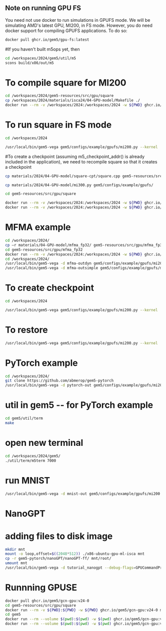 ## Note on running GPU FS

You need not use docker to run simulations in GPUFS mode. We will be simulating AMD's latest GPU, MI200, in FS mode.
However, you do need docker support for compiling GPUFS applications.  To do so:

```sh
docker pull ghcr.io/gem5/gpu-fs:latest
```

#If you haven't built m5ops yet, then

```sh
cd /workspaces/2024/gem5/util/m5
scons build/x86/out/m5
```

# To compile square for MI200

```sh
cd /workspaces/2024/gem5-resources/src/gpu/square
cp /workspaces/2024/materials/isca24/04-GPU-model/Makefile ./
docker run --rm -v /workspaces/2024:/workspaces/2024 -w ${PWD} ghcr.io/gem5/gpu-fs:latest make
```

# To run square in FS mode

```sh
cd /workspaces/2024
```
```sh
/usr/local/bin/gem5-vega gem5/configs/example/gpufs/mi200.py --kernel ./vmlinux-gpu-ml-isca --disk-image ./x86-ubuntu-gpu-ml-isca --app ./gem5-resources/src/gpu/square/bin/square --no-kvm-perf
```

#To create a checkpoint (assuming m5_checkpoint_addr() is already included in the application), we need to recompile square so that it creates a checkpoint

```sh
cp materials/2024/04-GPU-model/square-cpt/square.cpp gem5-resources/src/gpu/square/
```
```sh
cp materials/2024/04-GPU-model/mi300.py gem5/configs/example/gpufs/
```
```sh
cd gem5-resources/src/gpu/square
```
```sh
docker run --rm -v /workspaces/2024:/workspaces/2024 -w ${PWD} ghcr.io/gem5/gpu-fs:latest make clean
docker run --rm -v /workspaces/2024:/workspaces/2024 -w ${PWD} ghcr.io/gem5/gpu-fs:latest make
```

# MFMA example
```sh
cd /workspaces/2024/
cp –r materials/04-GPU-model/mfma_fp32/ gem5-resources/src/gpu/mfma_fp32
cd gem5-resources/src/gpu/mfma_fp32
docker run --rm -v /workspaces/2024:/workspaces/2024 -w ${PWD} ghcr.io/gem5/gpu-fs:latest make
cd /workspaces/2024/
/usr/local/bin/gem5-vega -d mfma-outdyn gem5/configs/example/gpufs/mi200.py --reg-alloc-policy=dynamic --kernel ./vmlinux-gpu-ml-isca --disk-image ./x86-ubuntu-gpu-ml-isca --app ./gem5-resources/src/gpu/mfma_fp32/mfma_fp32_32x32x2fp32 --no-kvm-perf
/usr/local/bin/gem5-vega -d mfma-outsimple gem5/configs/example/gpufs/mi200.py --reg-alloc-policy=simple --kernel ./vmlinux-gpu-ml-isca --disk-image ./x86-ubuntu-gpu-ml-isca --app ./gem5-resources/src/gpu/mfma_fp32/mfma_fp32_32x32x2fp32 --no-kvm-perf
```

# To create checkpoint

```sh
cd /workspaces/2024
```
```sh
/usr/local/bin/gem5-vega gem5/configs/example/gpufs/mi200.py --kernel ./vmlinux-gpu-ml-isca --disk-image ./x86-ubuntu-gpu-ml-isca --app ./gem5-resources/src/gpu/square/bin/square --no-kvm-perf --checkpoint-dir ./gpuckpt
```

# To restore
```sh
/usr/local/bin/gem5-vega gem5/configs/example/gpufs/mi200.py --kernel ./vmlinux-gpu-ml-isca --disk-image ./x86-ubuntu-gpu-ml-isca --app ./gem5-resources/src/gpu/square/bin/square --no-kvm-perf --restore-dir ./gpuckpt
```

# PyTorch example
```sh
cd /workspaces/2024/
git clone https://github.com/abmerop/gem5-pytorch
/usr/local/bin/gem5-vega -d pytorch-out gem5/configs/example/gpufs/mi200.py --disk-image ./x86-ubuntu-gpu-ml-isca --kernel ./vmlinux-gpu-ml-isca --no-kvm-perf --app gem5-pytorch/pytorch_test.py
```
# util in gem5 -- for PyTorch example
```sh
cd gem5/util/term
make
```
# open new terminal
```sh
cd /workspaces/2024/gem5/
./util/term/m5term 7000
```
# run MNIST
```sh
/usr/local/bin/gem5-vega -d mnist-out gem5/configs/example/gpufs/mi200.py --disk-image ./x86-ubuntu-gpu-ml-isca --kernel ./vmlinux-gpu-ml-isca --no-kvm-perf --app gem5-pytorch/MNIST/test_1batch/pytorch_qs_mnist.py
```

# NanoGPT
# adding files to disk image
```sh
mkdir mnt
mount -o loop,offset=$((2048*512)) ./x86-ubuntu-gpu-ml-isca mnt
cp -r gem5-pytorch/nanoGPT/nanoGPT-ff/ mnt/root/
umount mnt
/usr/local/bin/gem5-vega -d tutorial_nanogpt --debug-flags=GPUCommandProc gem5/configs/example/gpufs/mi200.py --disk-image ./x86-ubuntu-gpu-ml-isca --kernel ./vmlinux-gpu-ml-isca --app gem5-pytorch/nanoGPT/train-ff.sh --skip-until-gpu-kernel=8 --exit-after-gpu-kernel=9 --no-kvm-perf
```

# Runnning GPUSE
```sh
docker pull ghcr.io/gem5/gcn-gpu:v24-0
cd gem5-resources/src/gpu/square
docker run --rm -v ${PWD}:${PWD} -w ${PWD} ghcr.io/gem5/gcn-gpu:v24-0 make
cd gem5
docker run --rm --volume $(pwd):$(pwd) -w $(pwd) ghcr.io/gem5/gcn-gpu:v24-0 scons build/VEGA_X86/gem5.opt -j <num cores>
docker run --rm --volume $(pwd):$(pwd) -w $(pwd) ghcr.io/gem5/gcn-gpu:v24-0 gem5/build/VEGA_X86/gem5.opt gem5/configs/example/apu_se.py -n 3  --gpu --gfx-version=gfx900 -c gem5-resources/src/gpu/square/bin/square
```
